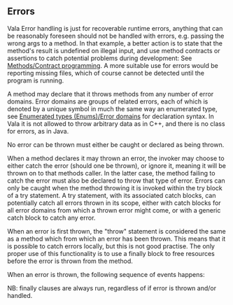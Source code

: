 Errors
------

Vala Error handling is just for recoverable runtime errors, anything that can be reasonably foreseen should not be handled with errors, e.g. passing the wrong args to a method. In that example, a better action is to state that the method's result is undefined on illegal input, and use method contracts or assertions to catch potential problems during development: See [Methods/Contract programming](contract-programming.md). A more suitable use for errors would be reporting missing files, which of course cannot be detected until the program is running.

A method may declare that it throws methods from any number of error domains. Error domains are groups of related errors, each of which is denoted by a unique symbol in much the same way an enumerated type, see [Enumerated types (Enums)/Error domains](error-domains.md) for declaration syntax. In Vala it is not allowed to throw arbitrary data as in C++, and there is no class for errors, as in Java.

No error can be thrown must either be caught or declared as being thrown.

When a method declares it may thrown an error, the invoker may choose to either catch the error (should one be thrown), or ignore it, meaning it will be thrown on to that methods caller. In the latter case, the method failing to catch the error must also be declared to throw that type of error. Errors can only be caught when the method throwing it is invoked within the try block of a try statement. A try statement, with its associated catch blocks, can potentially catch all errors thrown in its scope, either with catch blocks for all error domains from which a thrown error might come, or with a generic catch block to catch any error.

When an error is first thrown, the "throw" statement is considered the same as a method which from which an error has been thrown. This means that it is possible to catch errors locally, but this is not good practise. The only proper use of this functionality is to use a finally block to free resources before the error is thrown from the method.

When an error is thrown, the following sequence of events happens:

NB: finally clauses are always run, regardless of if error is thrown and/or handled.
